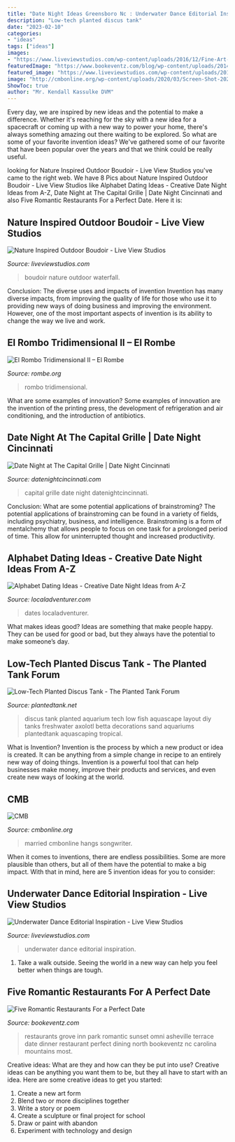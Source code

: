 ```yaml
---
title: "Date Night Ideas Greensboro Nc : Underwater Dance Editorial Inspiration"
description: "Low-tech planted discus tank"
date: "2023-02-10"
categories:
- "ideas"
tags: ["ideas"]
images:
- "https://www.liveviewstudios.com/wp-content/uploads/2016/12/Fine-Art-Film-Boudoir_0012.jpg"
featuredImage: "https://www.bookeventz.com/blog/wp-content/uploads/2014/04/romantic-restaurants-for-a-perfect-date.jpg"
featured_image: "https://www.liveviewstudios.com/wp-content/uploads/2017/10/Underwater-Dance-Editorial-Inspiration_0014.jpg"
image: "http://cmbonline.org/wp-content/uploads/2020/03/Screen-Shot-2020-03-30-at-7.46.23-PM.png"
ShowToc: true
author: "Mr. Kendall Kassulke DVM"
---
```



Every day, we are inspired by new ideas and the potential to make a difference. Whether it's reaching for the sky with a new idea for a spacecraft or coming up with a new way to power your home, there's always something amazing out there waiting to be explored. So what are some of your favorite invention ideas? We've gathered some of our favorite that have been popular over the years and that we think could be really useful.

	

		
looking for Nature Inspired Outdoor Boudoir - Live View Studios you've came to the right web. We have 8 Pics about Nature Inspired Outdoor Boudoir - Live View Studios like Alphabet Dating Ideas - Creative Date Night Ideas from A-Z, Date Night at The Capital Grille | Date Night Cincinnati and also Five Romantic Restaurants For a Perfect Date. Here it is:
		
    
## Nature Inspired Outdoor Boudoir - Live View Studios

<img loading=lazy src="https://www.liveviewstudios.com/wp-content/uploads/2016/12/Fine-Art-Film-Boudoir_0012.jpg" onerror="this.onerror=null;this.src='https://tse1.mm.bing.net/th?id=OIP.XR6Z9b7geub5TfVs4nIE6QHaKG&amp;pid=15.1';" alt="Nature Inspired Outdoor Boudoir - Live View Studios">

_Source: liveviewstudios.com_

>boudoir nature outdoor waterfall. 

	

Conclusion: The diverse uses and impacts of invention
Invention has many diverse impacts, from improving the quality of life for those who use it to providing new ways of doing business and improving the environment. However, one of the most important aspects of invention is its ability to change the way we live and work.

    
## El Rombo Tridimensional II – El Rombe

<img loading=lazy src="https://rombe.org/wp-content/uploads/2017/05/sfr-36-768x1024.jpg" onerror="this.onerror=null;this.src='https://tse4.mm.bing.net/th?id=OIP.KGfor9cA2PRYL5ojx8oDWAHaJ4&amp;pid=15.1';" alt="El Rombo Tridimensional II – El Rombe">

_Source: rombe.org_

>rombo tridimensional. 

	

What are some examples of innovation?
Some examples of innovation are the invention of the printing press, the development of refrigeration and air conditioning, and the introduction of antibiotics.

    
## Date Night At The Capital Grille | Date Night Cincinnati

<img loading=lazy src="https://datenightcincinnati.com/wp-content/uploads/sites/52/2016/04/Capital-Grille-9-1024x675.jpg" onerror="this.onerror=null;this.src='https://tse2.mm.bing.net/th?id=OIP.1lLhvuaxVBiR8bzD8-7aMQHaE4&amp;pid=15.1';" alt="Date Night at The Capital Grille | Date Night Cincinnati">

_Source: datenightcincinnati.com_

>capital grille date night datenightcincinnati. 

	

Conclusion: What are some potential applications of brainstroming?
The potential applications of brainstroming can be found in a variety of fields, including psychiatry, business, and intelligence. Brainstroming is a form of mentalchemy that allows people to focus on one task for a prolonged period of time. This allow for uninterrupted thought and increased productivity.

    
## Alphabet Dating Ideas - Creative Date Night Ideas From A-Z

<img loading=lazy src="https://localadventurer.com/wp-content/uploads/2018/01/alphabet-dates-1024x1536.jpg" onerror="this.onerror=null;this.src='https://tse3.mm.bing.net/th?id=OIP.q_kLsRbjMKNbFnH4aKsrTQHaLH&amp;pid=15.1';" alt="Alphabet Dating Ideas - Creative Date Night Ideas from A-Z">

_Source: localadventurer.com_

>dates localadventurer. 

	

What makes ideas good?
Ideas are something that make people happy. They can be used for good or bad, but they always have the potential to make someone’s day.

    
## Low-Tech Planted Discus Tank - The Planted Tank Forum

<img loading=lazy src="http://i.imgur.com/bu9JooR.png" onerror="this.onerror=null;this.src='https://tse3.mm.bing.net/th?id=OIP.gbS_GeYZMEuYBjEepQR7CAHaFh&amp;pid=15.1';" alt="Low-Tech Planted Discus Tank - The Planted Tank Forum">

_Source: plantedtank.net_

>discus tank planted aquarium tech low fish aquascape layout diy tanks freshwater axolotl betta decorations sand aquariums plantedtank aquascaping tropical. 

	

What is Invention?
Invention is the process by which a new product or idea is created. It can be anything from a simple change in recipe to an entirely new way of doing things. Invention is a powerful tool that can help businesses make money, improve their products and services, and even create new ways of looking at the world.

    
## CMB

<img loading=lazy src="http://cmbonline.org/wp-content/uploads/2020/03/Screen-Shot-2020-03-30-at-7.46.23-PM.png" onerror="this.onerror=null;this.src='https://tse3.mm.bing.net/th?id=OIP.y--BVut_y8-xwWsM1sk4ZgHaJ8&amp;pid=15.1';" alt="CMB">

_Source: cmbonline.org_

>married cmbonline hangs songwriter. 

	

When it comes to inventions, there are endless possibilities. Some are more plausible than others, but all of them have the potential to make a big impact. With that in mind, here are 5 invention ideas for you to consider: 

    
## Underwater Dance Editorial Inspiration - Live View Studios

<img loading=lazy src="https://www.liveviewstudios.com/wp-content/uploads/2017/10/Underwater-Dance-Editorial-Inspiration_0014.jpg" onerror="this.onerror=null;this.src='https://tse3.mm.bing.net/th?id=OIP.HN-SAZPpTUqpwHxukAtXoAHaFj&amp;pid=15.1';" alt="Underwater Dance Editorial Inspiration - Live View Studios">

_Source: liveviewstudios.com_

>underwater dance editorial inspiration. 

	

1. Take a walk outside. Seeing the world in a new way can help you feel better when things are tough.

    
## Five Romantic Restaurants For A Perfect Date

<img loading=lazy src="https://www.bookeventz.com/blog/wp-content/uploads/2014/04/romantic-restaurants-for-a-perfect-date.jpg" onerror="this.onerror=null;this.src='https://tse1.mm.bing.net/th?id=OIP.Scbk88uA2d62HaJuZhJifAHaE7&amp;pid=15.1';" alt="Five Romantic Restaurants For a Perfect Date">

_Source: bookeventz.com_

>restaurants grove inn park romantic sunset omni asheville terrace date dinner restaurant perfect dining north bookeventz nc carolina mountains most. 

	

Creative ideas: What are they and how can they be put into use?
Creative ideas can be anything you want them to be, but they all have to start with an idea. Here are some creative ideas to get you started: 
1. Create a new art form 
2. Blend two or more disciplines together 
3. Write a story or poem 
4. Create a sculpture or final project for school 
5. Draw or paint with abandon 
6. Experiment with technology and design 

